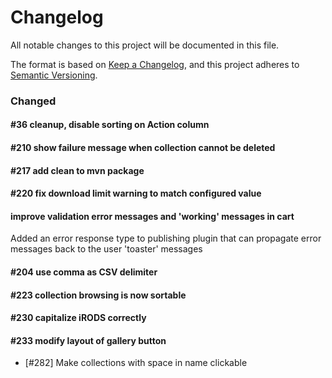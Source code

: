 # Changelog
All notable changes to this project will be documented in this file.

The format is based on [Keep a Changelog](https://keepachangelog.com/en/1.0.0/),
and this project adheres to [Semantic Versioning](https://semver.org/spec/v2.0.0.html).

### Changed

#### #36 cleanup, disable sorting on Action column

#### #210 show failure message when collection cannot be deleted

#### #217 add clean to mvn package

#### #220 fix download limit warning to match configured value

#### improve validation error messages and 'working' messages in cart 

Added an error response type to publishing plugin that can propagate error messages back to the user 'toaster' messages

#### #204 use comma as CSV delimiter
#### #223 collection browsing is now sortable

#### #230 capitalize iRODS correctly

#### #233 modify layout of gallery button
- [#282] Make collections with space in name clickable
